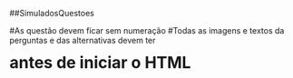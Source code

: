 ##SimuladosQuestoes

#As questão devem ficar sem numeração
#Todas as imagens e textos da perguntas e das alternativas devem ter <h1 style="display: inline"> antes de iniciar o HTML


